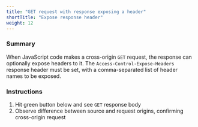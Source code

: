 ```yaml
---
title: "GET request with response exposing a header"
shortTitle: "Expose response header"
weight: 12
---
```


### Summary

When JavaScript code makes a cross-origin `GET` request, the response can optionally expose headers to it.
The `Access-Control-Expose-Headers` response header must be set, with a comma-separated list of header names to be exposed.

### Instructions

1. Hit green button below and see `GET` response body
1. Observe difference between source and request origins, confirming cross-origin request